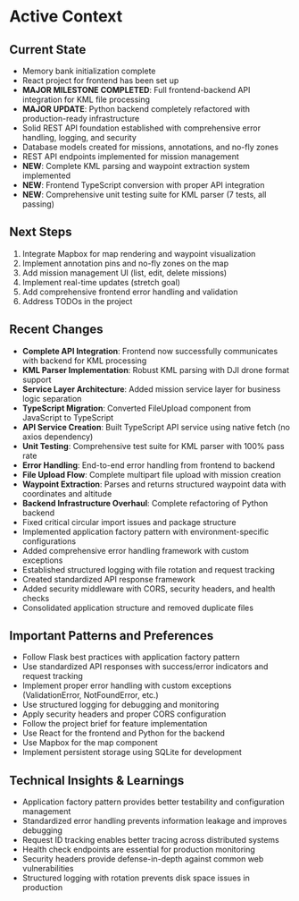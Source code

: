 # Active Context

## Current State
- Memory bank initialization complete
- React project for frontend has been set up
- **MAJOR MILESTONE COMPLETED**: Full frontend-backend API integration for KML file processing
- **MAJOR UPDATE**: Python backend completely refactored with production-ready infrastructure
- Solid REST API foundation established with comprehensive error handling, logging, and security
- Database models created for missions, annotations, and no-fly zones
- REST API endpoints implemented for mission management
- **NEW**: Complete KML parsing and waypoint extraction system implemented
- **NEW**: Frontend TypeScript conversion with proper API integration
- **NEW**: Comprehensive unit testing suite for KML parser (7 tests, all passing)

## Next Steps
1. Integrate Mapbox for map rendering and waypoint visualization
2. Implement annotation pins and no-fly zones on the map
3. Add mission management UI (list, edit, delete missions)
4. Implement real-time updates (stretch goal)
5. Add comprehensive frontend error handling and validation
6. Address TODOs in the project

## Recent Changes
- **Complete API Integration**: Frontend now successfully communicates with backend for KML processing
- **KML Parser Implementation**: Robust KML parsing with DJI drone format support
- **Service Layer Architecture**: Added mission service layer for business logic separation
- **TypeScript Migration**: Converted FileUpload component from JavaScript to TypeScript
- **API Service Creation**: Built TypeScript API service using native fetch (no axios dependency)
- **Unit Testing**: Comprehensive test suite for KML parser with 100% pass rate
- **Error Handling**: End-to-end error handling from frontend to backend
- **File Upload Flow**: Complete multipart file upload with mission creation
- **Waypoint Extraction**: Parses and returns structured waypoint data with coordinates and altitude
- **Backend Infrastructure Overhaul**: Complete refactoring of Python backend
- Fixed critical circular import issues and package structure
- Implemented application factory pattern with environment-specific configurations
- Added comprehensive error handling framework with custom exceptions
- Established structured logging with file rotation and request tracking
- Created standardized API response framework
- Added security middleware with CORS, security headers, and health checks
- Consolidated application structure and removed duplicate files

## Important Patterns and Preferences
- Follow Flask best practices with application factory pattern
- Use standardized API responses with success/error indicators and request tracking
- Implement proper error handling with custom exceptions (ValidationError, NotFoundError, etc.)
- Use structured logging for debugging and monitoring
- Apply security headers and proper CORS configuration
- Follow the project brief for feature implementation
- Use React for the frontend and Python for the backend
- Use Mapbox for the map component
- Implement persistent storage using SQLite for development

## Technical Insights & Learnings
- Application factory pattern provides better testability and configuration management
- Standardized error handling prevents information leakage and improves debugging
- Request ID tracking enables better tracing across distributed systems
- Health check endpoints are essential for production monitoring
- Security headers provide defense-in-depth against common web vulnerabilities
- Structured logging with rotation prevents disk space issues in production
